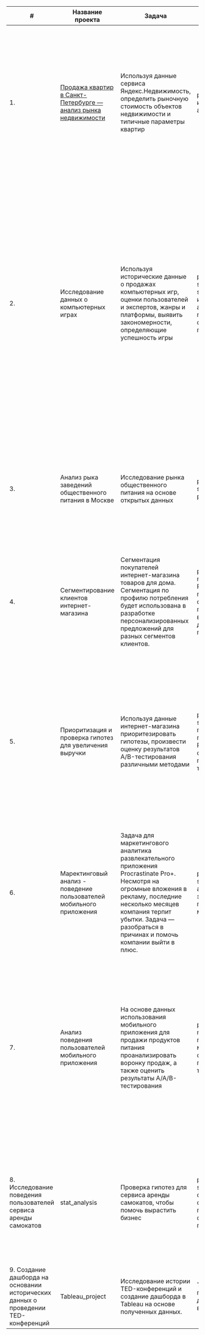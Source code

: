 |#| Название проекта| Задача  | Библиотеки и навыки| Описание проекта |
|-| ------------------------|---------- |------------------------------ |--------------------------- |
|1.| [Продажа квартир в Санкт-Петербурге — анализ рынка недвижимости](https://github.com/savitskaya-om/YaPracticum/tree/main/Flats_analysis)| Используя данные сервиса Яндекс.Недвижимость, определить рыночную стоимость объектов недвижимости и типичные параметры квартир | pandas, matplotlib, исследовательский анализ данных|На основе данных сервиса Яндекс.Недвижимость определена рыночная стоимость объектов недвижимости разного типа, типичные параметры квартир, в зависимости от удаленности от центра. Проведена предобработка данных. Добавлены новые данные. Построены гистограммы, боксплоты, диаграммы рассеивания.|
|2.| Исследование данных о компьютерных играх|Используя исторические данные о продажах компьютерных игр, оценки пользователей и экспертов, жанры и платформы, выявить закономерности, определяющие успешность игры |pandas , matplotlib, seaborn, scipy.stats,  исследовательский анализ данных, проверка статистических гипотез| Выявлены параметры, определяющие успешность игры в разных регионах мира. На основании этого подготовлен отчет для магазина компьютерных игр для планирования рекламных кампаний. Проведена предобработка данных, анализ. Выбран актуальный период для анализа. Составлены портреты пользователей каждого региона. Проверены гипотезы: средние пользовательские рейтинги платформ Xbox One и PC одинаковые; средние пользовательские рейтинги жанров Action и Sports разные. При анализе использовался критерий Стьюдента для независимых выборок.|
|3.| Анализ рыка заведений общественного питания в Москве|Исследование рынка общественного питания на основе открытых данных| pandas, matplotlib, seaborn, folium , plotly.express|Подготовлено исследование рынка на основе открытых данных о заведениях общественного питания Москвы, визуализированы полученные данные. На основе данных выбрано место для открытия новой кофейни. В построении графиков использованы библиотеки seaborn и plotly. |
|4.| Сегментирование клиентов интернет-магазина|Сегментация покупателей интернет-магазина товаров для дома. Сегментация по профилю потребления будет использована в разработке персонализированных предложений для разных сегментов клиентов.|pandas, seaborn, matplotlib, scipy, RFM-анализ, проверка статистических гипотез, визуализация данных, презентация| Проведена сегментация покупателей с помощью RFM-анализа. Установлено, что сегменты имеют статистически значимые различия. Подготовлена презентация с выводами и предложениями по проекту|
|5.| Приоритизация и проверка гипотез для увеличения выручки |Используя данные интернет-магазина приоритезировать гипотезы, произвести оценку результатов A/B-тестирования различными методами|pandas, matplotlib, scipy, приоритизация гипотез (ICE и RICE), проверка статистических гипотез, A/B-тестирование|Проведена приоритизация гипотез по фреймворкам ICE и RICE. Затем проведен анализ результатов A/B-теста, построены графики кумулятивной выручки, среднего чека, конверсии по группам, а затем посчитана статистическую значимость различий конверсий и средних чеков по сырым и очищенным данным. На основании анализа было принято решение о нецелесообразности дальнейшего проведения теста. |
|6.| Маректинговый анализ - поведение пользователей мобильного приложения |  Задача для маркетингового аналитика развлекательного приложения Procrastinate Pro+. Несмотря на огромные вложения в рекламу, последние несколько месяцев компания терпит убытки. Задача — разобраться в причинах и помочь компании выйти в плюс.| pandas, matplotlib, seaborn, когортный анализ, юнит-экономика, продуктовые метрики | Проведен анализ данных от ProcrastinatePRO+. Рассчитаны различные метрики, использован когортный анализ: LTV, CAC, Retention rate, DAU, WAU, MAU и т.д. Использованы уже написанные ранее функции расчёта метрик. Сделаны правильные выводы по полученным данным. |
|7.| Анализ поведения пользователей мобильного приложения |На основе данных использования мобильного приложения для продажи продуктов питания проанализировать воронку продаж, а также оценить результаты A/A/B-тестирования |pandas scipy , matplotlib, seaborn,  продуктовые метрики, проверка статистических гипотез, A/B-тестирование|В данном проекте были изучены принципы событийной аналитики, построена воронка продаж и исследован путь пользователей до покупки. Проанализированы результаты A/B-теста введения новых шрифтов: сравнили 2 контрольных группы между собой, убедились в правильном разделении трафика, а затем сравнили с тестовой группой Выявлено, что новый шрифт значительно не повлияет на поведение пользователей.|
|8. Исследование поведения пользователей сервиса аренды самокатов| stat_analysis|Проверка гипотез для сервиса аренды самокатов, чтобы помочь вырастить бизнес| pandas, matplotlib, scipy, описательная статистика, проверка статистических гипотез|Проведен предварительный анализ использования тарифов на выборке клиентов сервиса самокатов, проанализировано поведение клиентов при использовании услуг. Проведена предобработка данных, их анализ. Проверены статистические гипотезы на основе имеющихся данных.|
|9. Создание дашборда на основании исторических данных о проведении TED-конференций|Tableau_project| Исследование истории TED-конференций и создание дашборда в Tableau на основе полученных данных.| Tableau, построение дашбордов, визуализация|Подготовлен интерактивный дашборд на основе данных о конференциях. Для создания дашбордов использован BI-инструмент Tableau. |
